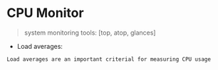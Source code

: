 CPU Monitor
===========
> system monitoring tools: [top, atop, glances]

* Load averages:
```
Load averages are an important criterial for measuring CPU usage
```
